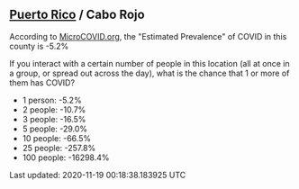 
## [Puerto Rico](/united-states/puerto-rico) / Cabo Rojo

According to [MicroCOVID.org](http://microcovid.org),
the "Estimated Prevalence" of COVID in this county is -5.2%

If you interact with a certain number of people in this location
(all at once in a group, or spread out across the day), what is the chance that
1 or more of them has COVID?

- 1 person: -5.2%
- 2 people: -10.7%
- 3 people: -16.5%
- 5 people: -29.0%
- 10 people: -66.5%
- 25 people: -257.8%
- 100 people: -16298.4%

Last updated: 2020-11-19 00:18:38.183925 UTC

